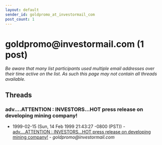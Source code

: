 ```yaml
---
layout: default
sender_id: goldpromo_at_investormail_com
post_count: 1
---
```


# goldpromo<span>@</span>investormail.com (1 post)

_Be aware that many list participants used multiple email addresses over their time active on the list. As such this page may not contain all threads available._

## Threads

### adv....ATTENTION : INVESTORS...HOT press release on developing mining company!
+ 1999-02-15 (Sun, 14 Feb 1999 21:43:27 -0800 (PST)) - [adv....ATTENTION : INVESTORS...HOT press release on developing mining company!](/archive/1999/02/78ad6303aa905cc692c46f3779e7a001c5bff9039ad78d2666a8fdc3a526048e) - _goldpromo@investormail.com_

